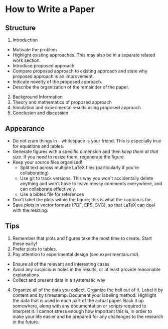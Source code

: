# How to Write a Paper

## Structure
1. Introduction
  - Motivate the problem
  - Highlight existing approaches. This may also be in a separate related work
    section.
  - Introduce proposed approach
  - Compare proposed approach to existing approach and state why proposed
    approach is an improvement.
  - Indicate novelty of the proposed approach.
  - Describe the organization of the remainder of the paper.
2. Background Information
3. Theory and mathematics of proposed approach
4. Simulation and experimental results using proposed approach
5. Conclusion and discussion

## Appearance
* Do not cram things in - whitespace is your friend. This is especially true
  for equations and tables.
* Generate figures with a specific dimension and then *keep them at that
  size*. If you need to resize them, regenerate the figure.
* Keep your source files organized!
  - Split text across multiple LaTeX files (particularly if you're
    collaborating)
  - Use git to track versions. This way you won't accidentally delete
    anything and won't have to leave messy comments everywhere, and can
    collaborate effectively.
  - Use a bibtex file for references
* Don't label the plots within the figure; this is what the caption is for.
* Save plots in vector formats (PDF, EPS, SVG), so that LaTeX can deal with
  the resizing.

## Tips
1. Remember that plots and figures take the most time to create. Start these
   early!
2. Prefer plots to tables.
3. Pay attention to experimental design (see experimentals.md).
  - Ensure all of the relevant and interesting cases
  - Avoid any suspicious holes in the results, or at least provide reasonable
    explanations
  - Collect and present data in a systematic way
4. Organize all of the data you collect. Organize the hell out of it. Label it
   by content and by timestamp. Document your labeling method. Highlight the
   data that is used in each part of the actual paper. Back it up somewhere,
   along with any documentation or scripts required to interpret it. I cannot
   stress enough how important this is, in order to make your life easier and
   be prepared for any challenges to the research in the future.
